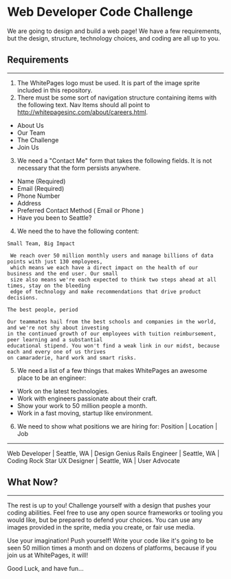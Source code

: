 # Web Developer Code Challenge

We are going to design and build a web page!  We have a few requirements, but the design, structure, technology choices, and coding are all up to you.

## Requirements
__________________

1. The WhitePages logo must be used.  It is part of the image sprite included in this repository.
2. There must be some sort of navigation structure containing items with the following text. Nav Items should all point to http://whitepagesinc.com/about/careers.html.
  * About Us
  * Our Team
  * The Challenge
  * Join Us
3. We need a "Contact Me" form that takes the following fields.  It is not necessary that the form persists anywhere.
  * Name (Required)
  * Email (Required)
  * Phone Number
  * Address
  * Preferred Contact Method ( Email or Phone )
  * Have you been to Seattle?
4. We need the to have the following content:

```
Small Team, Big Impact

 We reach over 50 million monthly users and manage billions of data points with just 130 employees,
 which means we each have a direct impact on the health of our business and the end user. Our small
 size also means we're each expected to think two steps ahead at all times, stay on the bleeding
 edge of technology and make recommendations that drive product decisions.

The best people, period

Our teammates hail from the best schools and companies in the world, and we're not shy about investing
in the continued growth of our employees with tuition reimbursement, peer learning and a substantial
educational stipend. You won't find a weak link in our midst, because each and every one of us thrives
on camaraderie, hard work and smart risks.
```

5. We need a list of a few things that makes WhitePages an awesome place to be an engineer:
  * Work on the latest technologies.
  * Work with engineers passionate about their craft.
  * Show your work to 50 million people a month.
  * Work in a fast moving, startup like environment.
6. We need to show what positions we are hiring for:
  Position        | Location     | Job
  -------------------------------------
  Web Developer   | Seattle, WA  | Design Genius
  Rails Engineer  | Seattle, WA  | Coding Rock Star
  UX Designer     | Seattle, WA  | User Advocate

## What Now?
__________________

The rest is up to you!  Challenge yourself with a design that pushes your coding abilities.  Feel free to use any open source frameworks or tooling you would like, but be prepared to defend your choices.  You can use any images provided in the sprite, media you create, or fair use media.

Use your imagination! Push yourself! Write your code like it's going to be seen 50 million times a month and on dozens of platforms, because if you join us at WhitePages, it will!

Good Luck, and have fun...

